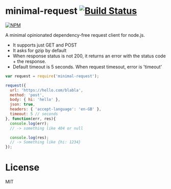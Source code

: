 minimal-request [![Build Status](https://secure.travis-ci.org/matteofigus/minimal-request.png?branch=master)](http://travis-ci.org/matteofigus/minimal-request)
===============

[![NPM](https://nodei.co/npm/minimal-request.png?downloads=true)](https://npmjs.org/package/minimal-request)

A minimal opinionated dependency-free request client for node.js. 

* It supports just GET and POST
* It asks for gzip by default
* When response status is not 200, it returns an error with the status code + the response.
* Default timeout is 5 seconds. When request timesout, error is 'timeout'

```js
var request = require('minimal-request');

request({
  url: 'https://hello.com/blabla',
  method: 'post',
  body: { hi: 'hello' },
  json: true,
  headers: { 'accept-language': 'en-GB' },
  timeout: 5 // seconds
}, function(err, res){
  console.log(err);
  // -> something like 404 or null

  console.log(res);
  // -> Something like {hi: 1234}
});
```

# License
MIT